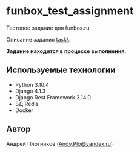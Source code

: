 # funbox_test_assignment

Тестовое задание для funbox.ru.

Описание задания [task/](https://github.com/AndyPlo/funbox_test_assignment/blob/main/task/task.pdf).

**Задание находится в процессе выполнения.**

## Используемые технологии

- Python 3.10.4
- Django 4.1.3
- Django Rest Framework 3.14.0
- БД Redis
- Docker

## Автор

Андрей Плотников (Andy.Plo@yandex.ru)
